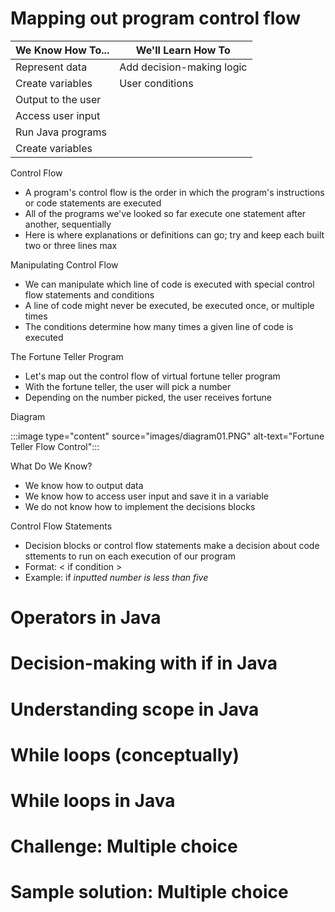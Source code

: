 # Mapping out program control flow

|We Know How To...  |We'll Learn How To         |
|-------------------|---------------------------|
|Represent data     |Add decision-making logic  |
|Create variables   |User conditions            |
|Output to the user |                           |
|Access user input  |                           |
|Run Java programs  |                           |
|Create variables   |                           |

Control Flow
- A program's control flow is the order in which the program's instructions or code statements are executed
- All of the programs we've looked so far execute one statement after another, sequentially
- Here is where explanations or definitions can go; try and keep each built two or three lines max

Manipulating Control Flow
- We can manipulate which line of code is executed with special control flow statements and conditions
- A line of code might never be executed, be executed once, or multiple times
- The conditions determine how many times a given line of code is executed

The Fortune Teller Program
- Let's map out the control flow of virtual fortune teller program
- With the fortune teller, the user will pick a number
- Depending on the number picked, the user receives fortune

Diagram

:::image type="content" source="images/diagram01.PNG" alt-text="Fortune Teller Flow Control":::

What Do We Know?
- We know how to output data
- We know how to access user input and save it in a variable
- We do not know how to implement the decisions blocks

Control Flow Statements
- Decision blocks or control flow statements make a decision about code sttements to run on each execution of our program
- Format: < if condition >
- Example: if *inputted number is less than five*

# Operators in Java
# Decision-making with if in Java
# Understanding scope in Java
# While loops (conceptually)
# While loops in Java
# Challenge: Multiple choice
# Sample solution: Multiple choice
